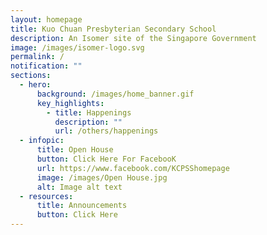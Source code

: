 ```yaml
---
layout: homepage
title: Kuo Chuan Presbyterian Secondary School
description: An Isomer site of the Singapore Government
image: /images/isomer-logo.svg
permalink: /
notification: ""
sections:
  - hero:
      background: /images/home_banner.gif
      key_highlights:
        - title: Happenings
          description: ""
          url: /others/happenings
  - infopic:
      title: Open House
      button: Click Here For FacebooK
      url: https://www.facebook.com/KCPSShomepage
      image: /images/Open House.jpg
      alt: Image alt text
  - resources:
      title: Announcements
      button: Click Here
---
```

